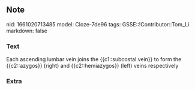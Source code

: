 ## Note
nid: 1661020713485
model: Cloze-7de96
tags: GSSE::!Contributor::Tom_Li
markdown: false

### Text
<div>
  Each ascending lumbar vein joins the {{c1::subcostal vein}} to
  form the {{c2::azygos}} (right) and {{c2::hemiazygos}} (left)
  veins respectively
</div>

### Extra

